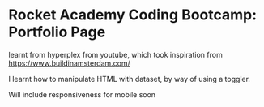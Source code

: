 # Rocket Academy Coding Bootcamp: Portfolio Page


learnt from hyperplex from youtube, which took inspiration from https://www.buildinamsterdam.com/

I learnt how to manipulate HTML with dataset, by way of using a toggler.

Will include responsiveness for mobile soon 
